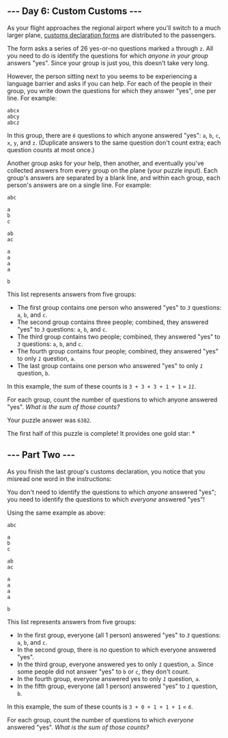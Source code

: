## --- Day 6: Custom Customs ---

As your flight approaches the regional airport where you'll switch to a much larger plane, [customs declaration forms](https://en.wikipedia.org/wiki/Customs_declaration) are distributed to the passengers.

The form asks a series of 26 yes-or-no questions marked `a` through `z`. All you need to do is identify the questions for which *anyone in your group* answers "yes". Since your group is just you, this doesn't take very long.

However, the person sitting next to you seems to be experiencing a language barrier and asks if you can help. For each of the people in their group, you write down the questions for which they answer "yes", one per line. For example:

```
abcx
abcy
abcz
```

In this group, there are *`6`* questions to which anyone answered "yes": `a`, `b`, `c`, `x`, `y`, and `z`. (Duplicate answers to the same question don't count extra; each question counts at most once.)

Another group asks for your help, then another, and eventually you've collected answers from every group on the plane (your puzzle input). Each group's answers are separated by a blank line, and within each group, each person's answers are on a single line. For example:

```
abc

a
b
c

ab
ac

a
a
a
a

b
```

This list represents answers from five groups:

- The first group contains one person who answered "yes" to *`3`* questions: `a`, `b`, and `c`.
- The second group contains three people; combined, they answered "yes" to *`3`* questions: `a`, `b`, and `c`.
- The third group contains two people; combined, they answered "yes" to *`3`* questions: `a`, `b`, and `c`.
- The fourth group contains four people; combined, they answered "yes" to only *`1`* question, `a`.
- The last group contains one person who answered "yes" to only *`1`* question, `b`.

In this example, the sum of these counts is `3 + 3 + 3 + 1 + 1` = *`11`*.

For each group, count the number of questions to which anyone answered "yes". *What is the sum of those counts?*

Your puzzle answer was `6382`.

The first half of this puzzle is complete! It provides one gold star: *

## --- Part Two ---

As you finish the last group's customs declaration, you notice that you misread one word in the instructions:

You don't need to identify the questions to which *anyone* answered "yes"; you need to identify the questions to which *everyone* answered "yes"!

Using the same example as above:

```
abc

a
b
c

ab
ac

a
a
a
a

b
```

This list represents answers from five groups:

- In the first group, everyone (all 1 person) answered "yes" to *`3`* questions: `a`, `b`, and `c`.
- In the second group, there is *no* question to which everyone answered "yes".
- In the third group, everyone answered yes to only *`1`* question, `a`. Since some people did not answer "yes" to `b` or `c`, they don't count.
- In the fourth group, everyone answered yes to only *`1`* question, `a`.
- In the fifth group, everyone (all 1 person) answered "yes" to *`1`* question, `b`.

In this example, the sum of these counts is `3 + 0 + 1 + 1 + 1` = *`6`*.

For each group, count the number of questions to which *everyone* answered "yes". *What is the sum of those counts?*